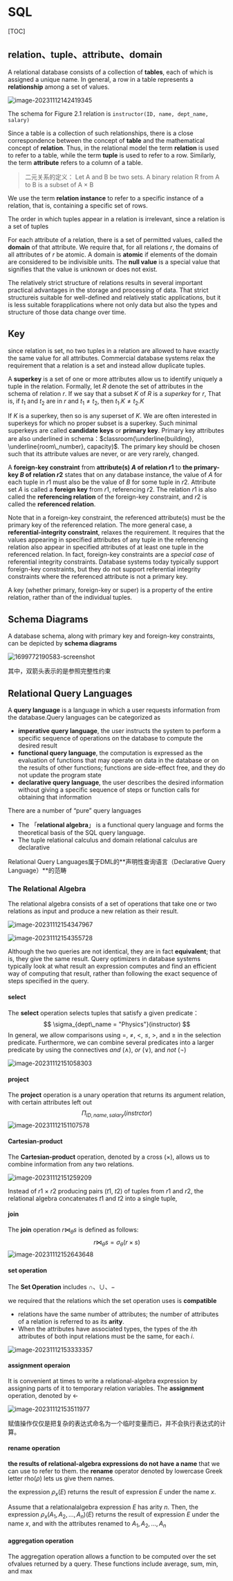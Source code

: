 # SQL

[TOC]

## relation、tuple、attribute、domain

A relational database consists of a collection of **tables**, each of which is assigned a unique name. In general, a row in a table represents a **relationship** among a set of values. 

![image-20231112142419345](assets/image-20231112142419345.png)

The schema for Figure 2.1  relation is `instructor(ID, name, dept_name, salary)`

Since a table is a collection of such relationships, there is a close correspondence between the concept of **table** and the mathematical concept of **relation**.  Thus, in the relational model the term **relation** is used to refer to a table, while the term **tuple** is used to refer to a row. Similarly, the term **attribute** refers to a column of a table.

> 二元关系的定义： Let A and B be two sets. A binary relation R from A to B is a subset of A × B

We use the term **relation instance** to refer to a specific instance of a relation, that is, containing a specific set of rows.

The order in which tuples appear in a relation is irrelevant, since a relation is a set of tuples

For each attribute of a relation, there is a set of permitted values, called the **domain** of that attribute. We require that, for all relations *r*, the domains of all attributes of *r* be atomic. A domain is **atomic** if elements of the domain are considered to be indivisible units. The **null value** is a special value that signifies that the value is unknown or does not exist. 

The relatively strict structure of relations results in several important practical advantages in the storage and processing of data. That strict structureis suitable for well-defined and relatively static applications, but it is less suitable forapplications where not only data but also the types and structure of those data change over time.



## Key

since relation is set, no two tuples in a relation are allowed to have exactly the same value for all attributes. Commercial database systems relax the requirement that a relation is a set and instead allow duplicate tuples.

A **superkey** is a set of one or more attributes allow us to identify uniquely a tuple in the relation. Formally, let *R* denote the set of attributes in the schema of relation *r*.  If we say that a subset *K* of *R* is a *superkey* for *r*, That is, if $t_1$ and $t_2$ are in $r$ and $t_1 \not = t_2$, then $t_1.K \not = t_2.K$

 If *K* is a superkey, then so is any superset of *K*. We are often interested in superkeys for which no proper subset is a superkey. Such minimal superkeys are called **candidate keys** or **primary key**. Primary key attributes are also underlined in schema：$classroom(\underline{building}, \underline{room\_number}, capacity)$. The primary key should be chosen such that its attribute values are never, or are very rarely, changed.

A **foreign-key constraint** from **attribute(s) *A* of relation *r*1** to **the primary-key *B* of relation *r*2** states that on any database instance, the value of *A* for each tuple in *r*1 must also be the value of *B* for some tuple in *r*2. Attribute set *A* is called a **foreign key** from *r*1, referencing *r*2. The relation *r*1 is also called the **referencing relation** of the foreign-key constraint, and *r*2 is called the **referenced relation**.

Note that in a foreign-key constraint, the referenced attribute(s) must be the primary key of the referenced relation. The more general case, a **referential-integrity constraint**, relaxes the requirement. It requires that the values appearing in specified attributes of any tuple in the referencing relation also appear in specified attributes of at least one tuple in the referenced relation. In fact, foreign-key constraints are a *special case* of referential integrity constraints.  Database systems today typically support foreign-key constraints, but they do not support referential integrity constraints where the referenced attribute is not a primary key.

A key (whether primary, foreign-key or super) is a property of the entire relation, rather than of the individual tuples.



## Schema Diagrams

A database schema, along with primary key and foreign-key constraints, can be depicted by **schema diagrams**

![1699772190583-screenshot](assets/1699772190583-screenshot.png)

其中，双箭头表示的是参照完整性约束

## Relational Query Languages

A **query language** is a language in which a user requests information from the database.Query languages can be categorized as

- **imperative query language**, the user instructs the system to perform a specific sequence of operations on the database to compute the desired result
- **functional query language**, the computation is expressed as the evaluation of functions that may operate on data in the database or on the results of other functions; functions are side-effect free, and they do not update the program state
- **declarative query language**, the user describes the desired information without giving a specific sequence of steps or function calls for obtaining that information



There are a number of “pure” query languages

- The 「**relational algebra**」 is a functional query language and forms the theoretical basis of the SQL query language.
- The tuple relational calculus and domain relational calculus  are declarative



Relational Query Languages属于DML的**声明性查询语言（Declarative Query Language）**的范畴

### The Relational Algebra

The relational algebra consists of a set of operations that take one or two relations as input and produce a new relation as their result.



![image-20231112154347967](assets/image-20231112154347967.png)

![image-20231112154355728](assets/image-20231112154355728.png)

Although the two queries are not identical, they are in fact **equivalent**; that is, they give the same result. Query optimizers in database systems typically look at what result an expression computes and find an efficient way of computing that result, rather than following the exact sequence of steps specified in the query.

#### select

The **select** operation selects tuples that satisfy a given predicate：
$$
\sigma_{dept\_name = "Physics"}(instructor)
$$
In general, we allow comparisons using =, ≠, <, ≤, >, and ≥ in the selection predicate. Furthermore, we can combine several predicates into a larger predicate by using the connectives *and* (∧), *or* (∨), and *not* (¬)

![image-20231112151058303](assets/image-20231112151058303.png)

#### project

The **project** operation is a unary operation that returns its argument relation, with certain attributes left out
$$
\Pi_{ID, name, salary}(instrctor)
$$
![image-20231112151107578](assets/image-20231112151107578.png)

#### Cartesian-product

The **Cartesian-product** operation, denoted by a cross (×), allows us to combine information from any two relations.

![image-20231112151259209](assets/image-20231112151259209.png)

Instead of *r*1 × *r*2 producing pairs (*t*1, *t*2) of tuples from *r*1 and *r*2, the relational algebra concatenates *t*1 and *t*2 into a single tuple,



#### join

 The **join** operation $r \bowtie_{\theta} s$ is defined as follows:
$$
r \bowtie_{\theta} s = \sigma_{\theta}(r \times s)
$$
![image-20231112152643648](assets/image-20231112152643648.png)



#### set operation

The **Set Operation** includes $\cap$、$\cup$、$-$

we required that the relations which the set operation uses  is **compatible**

- relations have the same number of attributes; the number of attributes of a relation is referred to as its **arity**.
- When the attributes have associated types, the types of the *i*th attributes of both input relations must be the same, for each *i*.



![image-20231112153333357](assets/image-20231112153333357.png)

#### assignment operaion

It is convenient at times to write a relational-algebra expression by assigning parts of it to temporary relation variables. The **assignment** operation, denoted by ←

![image-20231112153511977](assets/image-20231112153511977.png)

赋值操作仅仅是把复杂的表达式命名为一个临时变量而已，并不会执行表达式的计算。

#### rename operation

**the results of relational-algebra expressions do not have a name** that we can use to refer to them. the **rename** operator denoted by lowercase Greek letter rho($\rho$) lets us give them names. 

the expression $\rho _x(E)$ returns the result of expression *E* under the name *x*. 

Assume that a relationalalgebra expression *E* has arity *n*. Then, the expression $\rho_x(A_1, A_2, ..., A_n)(E)$ returns the result of expression *E* under the name *x*, and with the attributes renamed to $A_1, A_2, ..., A_n$



####  aggregation operation

The aggregation operation allows a function to be computed over the set ofvalues returned by a query. These functions include average, sum, min, and max



